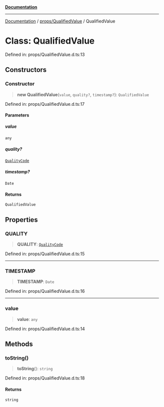 [**Documentation**](../../../index.md)

***

[Documentation](../../../index.md) / [props/QualifiedValue](../index.md) / QualifiedValue

# Class: QualifiedValue

Defined in: props/QualifiedValue.d.ts:13

## Constructors

### Constructor

> **new QualifiedValue**(`value`, `quality?`, `timestamp?`): `QualifiedValue`

Defined in: props/QualifiedValue.d.ts:17

#### Parameters

##### value

`any`

##### quality?

[`QualityCode`](../../QualityCode/classes/QualityCode.md)

##### timestamp?

`Date`

#### Returns

`QualifiedValue`

## Properties

### QUALITY

> **QUALITY**: [`QualityCode`](../../QualityCode/classes/QualityCode.md)

Defined in: props/QualifiedValue.d.ts:15

***

### TIMESTAMP

> **TIMESTAMP**: `Date`

Defined in: props/QualifiedValue.d.ts:16

***

### value

> **value**: `any`

Defined in: props/QualifiedValue.d.ts:14

## Methods

### toString()

> **toString**(): `string`

Defined in: props/QualifiedValue.d.ts:18

#### Returns

`string`
